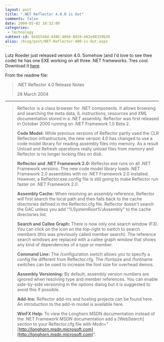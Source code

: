 ```yaml
---
layout: post
title: ".NET Reflector 4.0.0 is Out"
comments: false
date: 2004-05-02 18:32:00
categories:
 - Technology
subtext-id: 6e45548d-4496-409d-8928-e62e98329b20
alias: /blog/post/NET-Reflector-400-is-Out.aspx
---
```



Lutz Roeder just released version 4.0. Somehow (and I'd love to see thee code) he has one EXE working on all three .NET frameworks. Tres cool. Download it [here](http://www.aisto.com/roeder/dotnet/Download.aspx?File=Reflector.zip).

From the readme file:

> .NET Reflector 4.0 Release Notes
> 
> 28 March 2004  
--------------------------------------------------------------------------------
> 
> Reflector is a class browser for .NET components. It allows browsing and searching the meta data, IL instructions, resources and XML documentation stored in a .NET assembly. Reflector was first released in October 2000 running on .NET Framework 1.0 Beta 2.
> 
> **Code Model:** While previous versions of Reflector partly used the CLR Reflection infrastructure, the new version 4.0 has changed to use a code model library for reading assembly files into memory. As a result Unload and Refresh operations really unload files from memory and Reflector is no longer locking files on disk.
> 
> **Reflector and .NET Framework 2.0:** Reflector.exe runs on all .NET Framework versions. The new code model library loads .NET Framework 2.0 assemblies with no .NET Framework 2.0 installed. However, a Reflector.exe.config file is still going to make Reflector run faster on .NET Framework 2.0.
> 
> **Assembly Cache:** When resolving an assembly reference, Reflector will first search the local path and then falls back to the cache directories defined in the Reflector.cfg file. Reflector doesn't search the GAC unless you add "%SystemRoot%\Assembly" to the cache directories list.
> 
> **Search and Callee Graph:** There is now only one search window (F3). You can click on the icon on the top-right to switch to search members (this was previously called member search). The reference search windows are replaced with a callee graph window that shows any kind of dependencies of a type or member.
> 
> **Command Line:** The /configuration switch allows you to specify a config file different from Reflector.cfg. The /fontsize and /fontname switches can be used to increase the font size for overhead demos.
> 
> **Assembly Versioning:** By default, assembly version numbers are ignored when resolving type and member references. You can enable side-by-side versioning in the options dialog but it is suggested to avoid this if possible.
> 
> **Add-Ins:** Reflector add-ins and hosting projects can be found here. An introduction to the add-in model is available here.
> 
> **WinFX Help:** To view the Longhorn MSDN documentation instead of the .NET Framework MSDN documentation add a [WebSearch] section to your Reflector.cfg file with Msdn="[http://longhorn.msdn.microsoft.com](http://longhorn.msdn.microsoft.com)".
